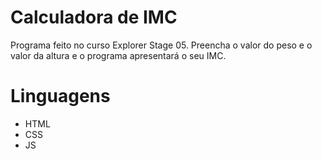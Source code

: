 # Calculadora de IMC

Programa feito no curso Explorer Stage 05.
Preencha o valor do peso e o valor da altura e o programa apresentará o seu IMC.

# Linguagens
- HTML
- CSS
- JS
